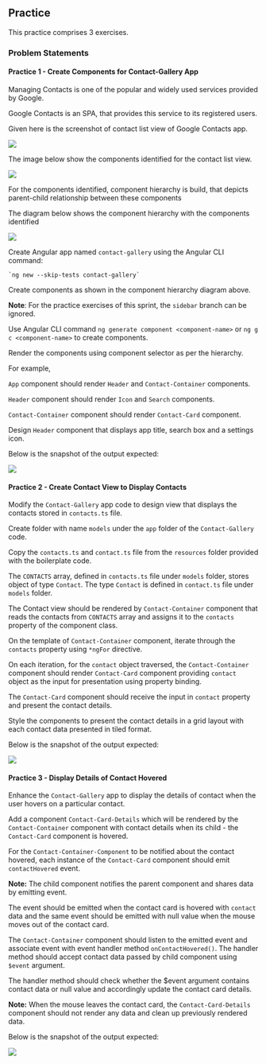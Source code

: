 ## Practice

This practice comprises 3 exercises.

### Problem Statements

#### Practice 1 - Create Components for Contact-Gallery App

Managing Contacts is one of the popular and widely used services provided by Google.

Google Contacts is an SPA, that provides this service to its registered users.

Given here is the screenshot of contact list view of Google Contacts app.

![](./p1-build-component-hierarchy/google-contacts.jpg)

The image below show the components identified for the contact list view.

![](./p1-build-component-hierarchy/google-contacts-components.jpg)

For the components identified, component hierarchy is build, that depicts parent-child relationship between these components

The diagram below shows the component hierarchy with the components identified

![](./p1-build-component-hierarchy/component-hierarchy.jpg)

Create Angular app named `contact-gallery` using the Angular CLI command:

    `ng new --skip-tests contact-gallery`

Create components as shown in the component hierarchy diagram above.

**Note**: For the practice exercises of this sprint, the `sidebar` branch can be ignored.

Use Angular CLI command `ng generate component <component-name>` or `ng g c <component-name>` to create components.​

Render the components using component selector as per the hierarchy. 

For example,  

`App` component should render `Header` and `Contact-Container` components.​

`Header` component should render `Icon` and `Search` components.

`Contact-Container` component should render `Contact-Card` component.​

Design `Header` component that displays app title, search box and a settings icon.

Below is the snapshot of the output expected:

![](./p1-build-component-hierarchy/contact-gallery-output.jpg)

#### Practice 2 - Create Contact View to Display Contacts

Modify the `Contact-Gallery` app code to design view that displays the contacts stored in `contacts.ts` file.

Create folder with name `models` under the `app` folder of the `Contact-Gallery` code.

Copy the `contacts.ts` and `contact.ts` file from the `resources` folder provided with the boilerplate code.

The `CONTACTS` array, defined in `contacts.ts` file under `models` folder, stores object of type `Contact`. The type `Contact` is defined in `contact.ts` file under `models` folder.

The Contact view should be rendered by `Contact-Container` component that reads the contacts from `CONTACTS` array and assigns it to the `contacts` property of the component class.

On the template of `Contact-Container` component, iterate through the `contacts` property using `*ngFor` directive.

On each iteration, for the `contact` object traversed, the `Contact-Container` component should render `Contact-Card` component providing `contact` object as the input for presentation using property binding.

The `Contact-Card` component should receive the input in `contact` property and present the contact details.

Style the components to present the contact details in a grid layout with each contact data presented in tiled format.

Below is the snapshot of the output expected:

![](./p2-parent-to-child/contact-gallery.jpg)

#### Practice 3 - Display Details of Contact Hovered

Enhance the `Contact-Gallery` app to display the details of contact when the user hovers on a particular contact.

Add a component `Contact-Card-Details` which will be rendered by the `Contact-Container` component with contact details when its child - the `Contact-Card` component is hovered.

For the `Contact-Container-Component` to be notified about the contact hovered, each instance of the `Contact-Card` component should emit `contactHovered` event.

**Note:** The child component notifies the parent component and shares data by emitting event.

The event should be emitted when the contact card is hovered with `contact` data and the same event should be emitted with null value when the mouse moves out of the contact card.

The `Contact-Container` component should listen to the emitted event and associate event with event handler method `onContactHovered()`. The handler method should accept contact data passed by child component using `$event` argument.

The handler method should check whether the $event argument contains contact data or null value and accordingly update the contact card details.

**Note:** When the mouse leaves the contact card, the `Contact-Card-Details` component should not render any data and clean up previously rendered data.

Below is the snapshot of the output expected:

![](./p3-child-to-parent/contact-details.jpg)